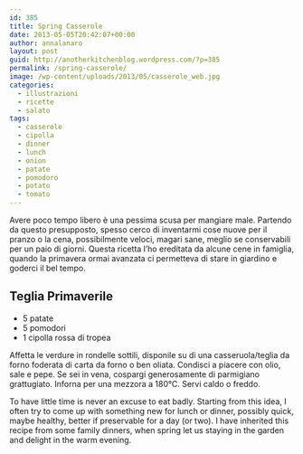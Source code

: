 ```yaml
---
id: 385
title: Spring Casserole
date: 2013-05-05T20:42:07+00:00
author: annalanaro
layout: post
guid: http://anotherkitchenblog.wordpress.com/?p=385
permalink: /spring-casserole/
image: /wp-content/uploads/2013/05/casserole_web.jpg
categories:
  - illustrazioni
  - ricette
  - salato
tags:
  - casserole
  - cipolla
  - dinner
  - lunch
  - onion
  - patate
  - pomodoro
  - potato
  - tomato
---
```

Avere poco tempo libero è una pessima scusa per mangiare male. Partendo da questo presupposto, spesso cerco di inventarmi cose nuove per il pranzo o la cena, possibilmente veloci, magari sane, meglio se conservabili per un paio di giorni. Questa ricetta l&#8217;ho ereditata da alcune cene in famiglia, quando la primavera ormai avanzata ci permetteva di stare in giardino e goderci il bel tempo.

## Teglia Primaverile

* 5 patate
* 5 pomodori
* 1 cipolla rossa di tropea

Affetta le verdure in rondelle sottili, disponile su di una casseruola/teglia da forno foderata di carta da forno o ben oliata. Condisci a piacere con olio, sale e pepe. Se sei in vena, cospargi generosamente di parmigiano grattugiato. Inforna per una mezzora a 180°C. Servi caldo o freddo.

To have little time is never an excuse to eat badly. Starting from this idea, I often try to come up with something new for lunch or dinner, possibly quick, maybe healthy, better if preservable for a day (or two). I have inherited this recipe from some family dinners, when spring let us staying in the garden and delight in the warm evening.